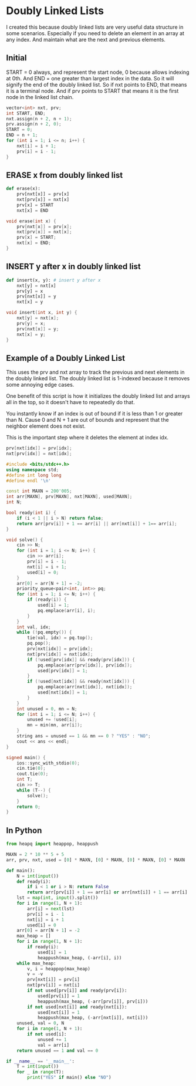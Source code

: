 # Doubly Linked Lists

I created this because doubly linked lists are very useful data structure in some scenarios.  Especially if you need to delete an element in an array at any index.  And maintain what are the next and previous elements.

## Initial

START = 0 always, and represent the start node, 0 because allows indexing at 0th.  And END = one greater than largest index in the data.  So it will signify the end of the doubly linked list.  So if nxt points to END, that means it is a terminal node.  And if prv points to START that means it is the first node in the linked list chain. 

```cpp
vector<int> nxt, prv;
int START, END;
nxt.assign(n + 2, n + 1);
prv.assign(n + 2, 0);
START = 0;
END = n + 1;
for (int i = 1; i <= n; i++) {
    nxt[i] = i + 1;
    prv[i] = i - 1;
}
```

## ERASE x from doubly linked list

```py
def erase(x):
    prv[nxt[x]] = prv[x]
    nxt[prv[x]] = nxt[x]
    prv[x] = START
    nxt[x] = END
```

```cpp
void erase(int x) {
    prv[nxt[x]] = prv[x];
    nxt[prv[x]] = nxt[x];
    prv[x] = START;
    nxt[x] = END;
}
```

## INSERT y after x in doubly linked list

```py
def insert(x, y): # insert y after x
    nxt[y] = nxt[x]
    prv[y] = x
    prv[nxt[x]] = y
    nxt[x] = y
```

```cpp
void insert(int x, int y) {
    nxt[y] = nxt[x];
    prv[y] = x;
    prv[nxt[x]] = y;
    nxt[x] = y;
}

```

## Example of a Doubly Linked List 

This uses the prv and nxt array to track the previous and next elements in the doubly linked list.  The doubly linked list is 1-indexed because it removes some annoying edge cases.  

One benefit of this script is how it initializes the doubly linked list and arrays all in the top, so it doesn't have to repeatedly do that. 

You instantly know if an index is out of bound if it is less than 1 or greater than N.  Cause 0 and N + 1 are out of bounds and represent that the neighbor element does not exist.

This is the important step where it deletes the element at index idx.

```cpp
prv[nxt[idx]] = prv[idx];
nxt[prv[idx]] = nxt[idx];
```

```cpp
#include <bits/stdc++.h>
using namespace std;
#define int long long
#define endl '\n'

const int MAXN = 200'005;
int arr[MAXN], prv[MAXN], nxt[MAXN], used[MAXN];
int N;

bool ready(int i) {
    if (i < 1 || i > N) return false;
    return arr[prv[i]] + 1 == arr[i] || arr[nxt[i]] + 1== arr[i];
}

void solve() {
    cin >> N;
    for (int i = 1; i <= N; i++) {
        cin >> arr[i];
        prv[i] = i - 1;
        nxt[i] = i + 1;
        used[i] = 0;
    }
    arr[0] = arr[N + 1] = -2;
    priority_queue<pair<int, int>> pq;
    for (int i = 1; i <= N; i++) {
        if (ready(i)) {
            used[i] = 1;
            pq.emplace(arr[i], i);
        }
    }
    int val, idx;
    while (!pq.empty()) {
        tie(val, idx) = pq.top();
        pq.pop();
        prv[nxt[idx]] = prv[idx];
        nxt[prv[idx]] = nxt[idx];
        if (!used[prv[idx]] && ready(prv[idx])) {
            pq.emplace(arr[prv[idx]], prv[idx]);
            used[prv[idx]] = 1;
        }
        if (!used[nxt[idx]] && ready(nxt[idx])) {
            pq.emplace(arr[nxt[idx]], nxt[idx]);
            used[nxt[idx]] = 1;
        }
    }
    int unused = 0, mn = N;
    for (int i = 1; i <= N; i++) {
        unused += !used[i];
        mn = min(mn, arr[i]);
    }
    string ans = unused == 1 && mn == 0 ? "YES" : "NO";
    cout << ans << endl;
}

signed main() {
    ios::sync_with_stdio(0);
    cin.tie(0);
    cout.tie(0);
    int T;
    cin >> T;
    while (T--) {
        solve();
    }
    return 0;
}
```

## In Python

```py
from heapq import heappop, heappush

MAXN = 2 * 10 ** 5 + 5
arr, prv, nxt, used = [0] * MAXN, [0] * MAXN, [0] * MAXN, [0] * MAXN

def main():
    N = int(input())
    def ready(i):
        if i < 1 or i > N: return False
        return arr[prv[i]] + 1 == arr[i] or arr[nxt[i]] + 1 == arr[i]
    lst = map(int, input().split())
    for i in range(1, N + 1):
        arr[i] = next(lst)
        prv[i] = i - 1
        nxt[i] = i + 1
        used[i] = 0
    arr[0] = arr[N + 1] = -2
    max_heap = []
    for i in range(1, N + 1):
        if ready(i):
            used[i] = 1
            heappush(max_heap, (-arr[i], i))
    while max_heap:
        v, i = heappop(max_heap)
        v = -v
        prv[nxt[i]] = prv[i]
        nxt[prv[i]] = nxt[i]
        if not used[prv[i]] and ready(prv[i]):
            used[prv[i]] = 1
            heappush(max_heap, (-arr[prv[i]], prv[i]))
        if not used[nxt[i]] and ready(nxt[i]):
            used[nxt[i]] = 1
            heappush(max_heap, (-arr[nxt[i]], nxt[i]))
    unused, val = 0, N
    for i in range(1, N + 1):
        if not used[i]:
            unused += 1
            val = arr[i]
    return unused == 1 and val == 0

if __name__ == '__main__':
    T = int(input())
    for _ in range(T):
        print("YES" if main() else "NO")
```